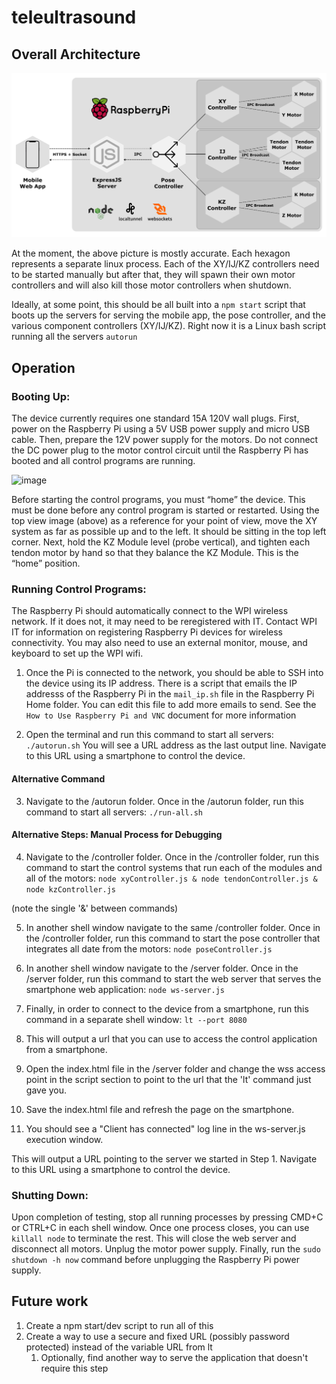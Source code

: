 # teleultrasound

## Overall Architecture
![image](img/overall-architecture.png)

At the moment, the above picture is mostly accurate. Each hexagon represents a separate linux process. Each of the XY/IJ/KZ controllers need to be started manually but after that, they will spawn their own motor controllers and will also kill those motor controllers when shutdown.

Ideally, at some point, this should be all built into a `npm start` script that boots up the servers for serving the mobile app, the pose controller, and the various component controllers (XY/IJ/KZ). Right now it is a Linux bash script running all the servers ```autorun```

## Operation
### Booting Up:
The device currently requires one standard 15A 120V wall plugs. First, power on the Raspberry Pi using a 5V USB power supply and micro USB cable. Then, prepare the 12V power supply for the motors. Do not connect the DC power plug to the motor control circuit until the Raspberry Pi has booted and all control programs are running.

![image](https://user-images.githubusercontent.com/19738172/129607254-e39d3c3d-b691-46a6-8727-257d0b4834a5.png)


Before starting the control programs, you must “home” the device. This must be done before any control program is started or restarted. Using the top view image (above) as a reference for your point of view, move the XY system as far as possible up and to the left. It should be sitting in the top left corner. Next, hold the KZ Module level (probe vertical), and tighten each tendon motor by hand so that they balance the KZ Module. This is the “home” position.

### Running Control Programs:
The Raspberry Pi should automatically connect to the WPI wireless network. If it does not, it may need to be reregistered with IT. Contact WPI IT for information on registering Raspberry Pi devices for wireless connectivity. You may also need to use an external monitor, mouse, and keyboard to set up the WPI wifi.
1. Once the Pi is connected to the network, you should be able to SSH into the device using its IP address. There is a script that emails the IP addresss of the Raspberry Pi in the ```mail_ip.sh``` file in the Raspberry Pi Home folder. You can edit this file to add more emails to send. See the ``How to Use Raspberry Pi and VNC`` document for more information

2. Open the terminal and run this command to start all servers:
  ```./autorun.sh```
  You will see a URL address as the last output line. Navigate to this URL using a smartphone to control the device.
  
#### Alternative Command

3. Navigate to the /autorun folder. Once in the /autorun folder, run this command to start all servers:
  ```./run-all.sh``` 

#### Alternative Steps: Manual Process for Debugging

4. Navigate to the /controller folder. Once in the /controller folder, run this command to start the control systems that run each of the modules and all of the motors:
  ```node xyController.js & node tendonController.js & node kzController.js```

  (note the single '&' between commands)

5. In another shell window navigate to the same /controller folder. Once in the /controller folder, run this command to start the pose controller that integrates all date from the motors:
  ```node poseController.js```

6. In another shell window navigate to the /server folder. Once in the /server folder, run this command to start the web server that serves the smartphone web application:
  ```node ws-server.js```

7. Finally, in order to connect to the device from a smartphone, run this command in a separate shell window:
  `lt --port 8080`

  1. This will output a url that you can use to access the control application from a smartphone. 
  2. Open the index.html file in the /server folder and change the wss access point in the script section to point to the url that the 'lt' command just gave you.
  3. Save the index.html file and refresh the page on the smartphone.
  4. You should see a "Client has connected" log line in the ws-server.js execution window.

This will output a URL pointing to the server we started in Step 1. Navigate to this URL using a smartphone to control the device.

### Shutting Down:
Upon completion of testing, stop all running processes by pressing CMD+C or CTRL+C in each shell window. Once one process closes, you can use ```killall node``` to terminate the rest. This will close the web server and disconnect all motors. Unplug the motor power supply. Finally, run the `sudo shutdown -h now` command before unplugging the Raspberry Pi power supply.


## Future work

1. Create a npm start/dev script to run all of this
2. Create a way to use a secure and fixed URL (possibly password protected) instead of the variable URL from lt
   1. Optionally, find another way to serve the application that doesn't require this step
